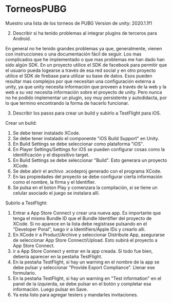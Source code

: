 # TorneosPUBG
Muestro una lista de los torneos de PUBG
Version de unity: 2020.1.1f1

2) Describir si ha tenido problemas al integrar plugins de terceros para Android.

En general no he tenido grandes problemas ya que, generalmente, vienen con instrucciones o una documentación fácil de seguir. Los mas complicados que he implementado o que mas problemas me han dado han sido algún SDK. En un proyecto utilice el SDK de facebook para permitir que el usuario pueda logearse a través de esa red social y en otro proyecto utilice el SDK de firebase para utilizar su base de datos. Esos pueden resultar mas complejos por que necesitan una configuración externa a unity, ya que unity necesita información que proveen a través de la web y la web a su vez necesita información sobre el proyecto de unity. Pero nunca no he podido implementar un plugin, soy muy persistente y autodidacta, por lo que termino encontrando la forma de hacerlo funcionar.

3) Describir los pasos para crear un build y subirlo a TestFlight para iOS.

Crear un build:
1) Se debe tener instalado XCode.
2) Se debe tener instalado el componente "iOS Build Support" en Unity.
3) En Build Settings se debe seleccionar como plataforma "iOS".
4) En Player Settings/Settings for iOS se pueden configurar cosas como la identificación y el dispositivo target.
5) En Build Settings se debe seleccionar "Build". Esto generara un proyecto XCode.
6) Se debe abrir el archivo .xcodeproj generado con el programa XCode.
7) En las propiedades del proyecto se debe configurar cierta información como el nombre, la firma y el Identifier.
8) Se pulsa en el boton Play y comenzara la compilación, si se tiene un celular asociado el juego se instalara allí.

Subirlo a TestFlight:
1) Entrar a App Store Connect y crear una nueva app. Es importante que tenga el mismo Bundle ID que el Bundle Identifier del proyecto de XCode. Si no aparece en la lista debe registrase pulsando en el "Developer Poral", luego ir a Identifiers/Apple IDs y crearlo alli.
2) En XCode ir a Product/Archive y seleccionar Distribute App, asegurarse de seleccionar App Store Connect/Upload. Esto subirá el proyecto a App Store Connect.
3) ir a App Store Connect y entrar en la app creada. Si todo fue bien, debería aparecer en la pestaña TestFlight.
4) En la pestaña TestFlight, si hay un warning en el nombre de la app se debe pulsar y seleccionar "Provide Export Compliance". Llenar ese formulario.
5) En la pestaña TestFlight, si hay un warning en "Test information" en el panel de la izquierda, se debe pulsar en el botón y completar esa información. Luego pulsar en Save.
6) Ya esta listo para agregar testers y mandarles invitaciones.